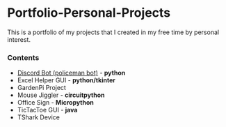 # Portfolio-Personal-Projects
This is a portfolio of my projects that I created in my free time by personal interest.
### Contents
* [Discord Bot (policeman bot)](https://github.com/Samimnif/Portfolio-Personal-Projects/tree/main/Discord%20Bot%20project#discord-bot-project---policeman-bot) - **python**
* Excel Helper GUI - **python/tkinter**
* GardenPi Project
* Mouse Jiggler - **circuitpython**
* Office Sign - **Micropython**
* TicTacToe GUI - **java**
* TShark Device
